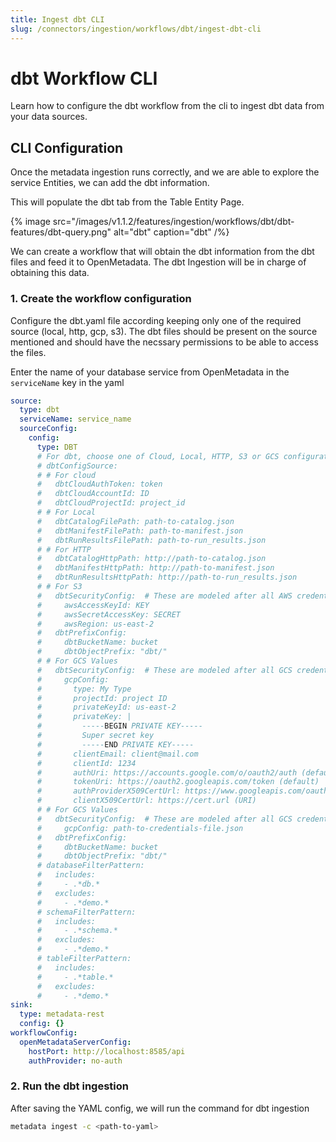 ```yaml
---
title: Ingest dbt CLI
slug: /connectors/ingestion/workflows/dbt/ingest-dbt-cli
---
```


# dbt Workflow CLI
Learn how to configure the dbt workflow from the cli to ingest dbt data from your data sources.

## CLI Configuration

Once the metadata ingestion runs correctly, and we are able to explore the service Entities, we can add the dbt information.

This will populate the dbt tab from the Table Entity Page.

{% image
  src="/images/v1.1.2/features/ingestion/workflows/dbt/dbt-features/dbt-query.png"
  alt="dbt"
  caption="dbt"
 /%}


We can create a workflow that will obtain the dbt information from the dbt files and feed it to OpenMetadata. The dbt Ingestion will be in charge of obtaining this data.

### 1. Create the workflow configuration

Configure the dbt.yaml file according keeping only one of the required source (local, http, gcp, s3).
The dbt files should be present on the source mentioned and should have the necssary permissions to be able to access the files.

Enter the name of your database service from OpenMetadata in the `serviceName` key in the yaml

```yaml
source:
  type: dbt
  serviceName: service_name
  sourceConfig:
    config:
      type: DBT
      # For dbt, choose one of Cloud, Local, HTTP, S3 or GCS configurations
      # dbtConfigSource:
      # # For cloud
      #   dbtCloudAuthToken: token
      #   dbtCloudAccountId: ID
      #   dbtCloudProjectId: project_id
      # # For Local
      #   dbtCatalogFilePath: path-to-catalog.json
      #   dbtManifestFilePath: path-to-manifest.json
      #   dbtRunResultsFilePath: path-to-run_results.json
      # # For HTTP
      #   dbtCatalogHttpPath: http://path-to-catalog.json
      #   dbtManifestHttpPath: http://path-to-manifest.json
      #   dbtRunResultsHttpPath: http://path-to-run_results.json
      # # For S3
      #   dbtSecurityConfig:  # These are modeled after all AWS credentials
      #     awsAccessKeyId: KEY
      #     awsSecretAccessKey: SECRET
      #     awsRegion: us-east-2
      #   dbtPrefixConfig:
      #     dbtBucketName: bucket
      #     dbtObjectPrefix: "dbt/"
      # # For GCS Values
      #   dbtSecurityConfig:  # These are modeled after all GCS credentials
      #     gcpConfig:
      #       type: My Type
      #       projectId: project ID
      #       privateKeyId: us-east-2
      #       privateKey: |
      #         -----BEGIN PRIVATE KEY-----
      #         Super secret key
      #         -----END PRIVATE KEY-----
      #       clientEmail: client@mail.com
      #       clientId: 1234
      #       authUri: https://accounts.google.com/o/oauth2/auth (default)
      #       tokenUri: https://oauth2.googleapis.com/token (default)
      #       authProviderX509CertUrl: https://www.googleapis.com/oauth2/v1/certs (default)
      #       clientX509CertUrl: https://cert.url (URI)
      # # For GCS Values
      #   dbtSecurityConfig:  # These are modeled after all GCS credentials
      #     gcpConfig: path-to-credentials-file.json
      #   dbtPrefixConfig:
      #     dbtBucketName: bucket
      #     dbtObjectPrefix: "dbt/"
      # databaseFilterPattern:
      #   includes:
      #     - .*db.*
      #   excludes:
      #     - .*demo.*
      # schemaFilterPattern:
      #   includes:
      #     - .*schema.*
      #   excludes:
      #     - .*demo.*
      # tableFilterPattern:
      #   includes:
      #     - .*table.*
      #   excludes:
      #     - .*demo.*
sink:
  type: metadata-rest
  config: {}
workflowConfig:
  openMetadataServerConfig:
    hostPort: http://localhost:8585/api
    authProvider: no-auth
```

### 2. Run the dbt ingestion

After saving the YAML config, we will run the command for dbt ingestion

```bash
metadata ingest -c <path-to-yaml>
```
